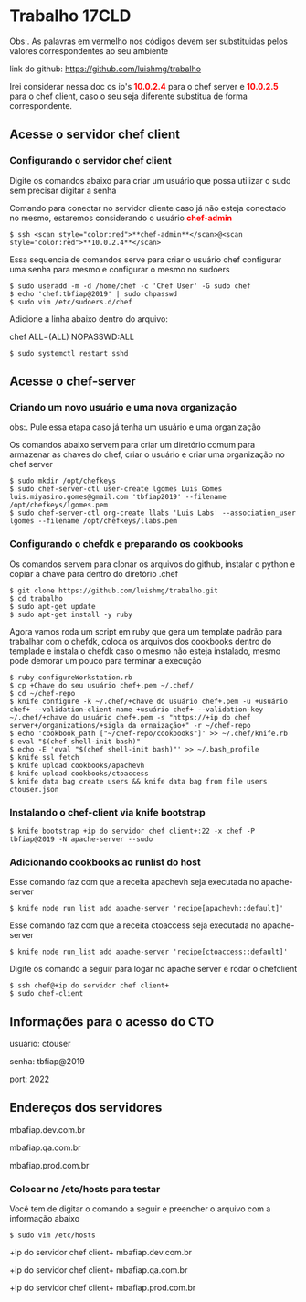 # Trabalho 17CLD
Obs:. As palavras em vermelho nos códigos devem ser substituidas pelos
valores correspondentes ao seu ambiente

link do github: https://github.com/luishmg/trabalho

Irei considerar nessa doc os ip's <scan style="color:red">**10.0.2.4**</scan> para o chef server
e <scan style="color:red">**10.0.2.5**</scan> para o chef client, caso o seu seja diferente substitua
de forma correspondente.

## Acesse o servidor chef client
### Configurando o servidor chef client 
Digite os comandos abaixo para criar um usuário que possa utilizar o sudo sem precisar digitar a senha

Comando para conectar no servidor cliente caso já não esteja conectado no mesmo, estaremos considerando
o usuário <scan style="color:red">**chef-admin**</scan>

    $ ssh <scan style="color:red">**chef-admin**</scan>@<scan style="color:red">**10.0.2.4**</scan>

Essa sequencia de comandos serve para criar o usuário chef configurar uma senha para
mesmo e configurar o mesmo no sudoers

    $ sudo useradd -m -d /home/chef -c 'Chef User' -G sudo chef
    $ echo 'chef:tbfiap@2019' | sudo chpasswd
    $ sudo vim /etc/sudoers.d/chef

Adicione a linha abaixo dentro do arquivo:

chef ALL=(ALL) NOPASSWD:ALL

    $ sudo systemctl restart sshd

## Acesse o chef-server
### Criando um novo usuário e uma nova organização
obs:. Pule essa etapa caso já tenha um usuário e uma organização

Os comandos abaixo servem para criar um diretório comum para armazenar as chaves do chef,
criar o usuário e criar uma organização no chef server

    $ sudo mkdir /opt/chefkeys
    $ sudo chef-server-ctl user-create lgomes Luis Gomes luis.miyasiro.gomes@gmail.com 'tbfiap2019' --filename /opt/chefkeys/lgomes.pem
    $ sudo chef-server-ctl org-create llabs 'Luis Labs' --association_user lgomes --filename /opt/chefkeys/llabs.pem

### Configurando o chefdk e preparando os cookbooks

Os comandos servem para clonar os arquivos do github, instalar
o python e copiar a chave para dentro do diretório .chef

    $ git clone https://github.com/luishmg/trabalho.git 
    $ cd trabalho
    $ sudo apt-get update
    $ sudo apt-get install -y ruby

Agora vamos roda um script em ruby que gera um template padrão 
para trabalhar com o chefdk, coloca os arquivos dos cookbooks
dentro do templade e instala o chefdk caso o mesmo não esteja instalado, 
mesmo pode demorar um pouco para terminar a execução

    $ ruby configureWorkstation.rb
    $ cp +Chave do seu usuário chef+.pem ~/.chef/
    $ cd ~/chef-repo
    $ knife configure -k ~/.chef/+chave do usuário chef+.pem -u +usuário chef+ --validation-client-name +usuário chef+ --validation-key ~/.chef/+chave do usuário chef+.pem -s "https://+ip do chef server+/organizations/+sigla da ornaização+" -r ~/chef-repo
    $ echo 'cookbook_path ["~/chef-repo/cookbooks"]' >> ~/.chef/knife.rb
    $ eval "$(chef shell-init bash)"
    $ echo -E 'eval "$(chef shell-init bash)"' >> ~/.bash_profile
    $ knife ssl fetch
    $ knife upload cookbooks/apachevh
    $ knife upload cookbooks/ctoaccess
    $ knife data bag create users && knife data bag from file users ctouser.json

### Instalando o chef-client via knife bootstrap

    $ knife bootstrap +ip do servidor chef client+:22 -x chef -P tbfiap@2019 -N apache-server --sudo

### Adicionando cookbooks ao runlist do host

Esse comando faz com que a receita apachevh seja executada no apache-server

    $ knife node run_list add apache-server 'recipe[apachevh::default]'

Esse comando faz com que a receita ctoaccess seja executada no apache-server

    $ knife node run_list add apache-server 'recipe[ctoaccess::default]'

Digite os comando a seguir para logar no apache server e rodar o chefclient

    $ ssh chef@+ip do servidor chef client+
    $ sudo chef-client

## Informações para o acesso do CTO
usuário: ctouser

senha: tbfiap@2019

port: 2022

## Endereços dos servidores
mbafiap.dev.com.br

mbafiap.qa.com.br

mbafiap.prod.com.br

### Colocar no /etc/hosts para testar
Você tem de digitar o comando a seguir e preencher o arquivo com a informação abaixo

    $ sudo vim /etc/hosts

+ip do servidor chef client+ mbafiap.dev.com.br 

+ip do servidor chef client+ mbafiap.qa.com.br 

+ip do servidor chef client+ mbafiap.prod.com.br 

